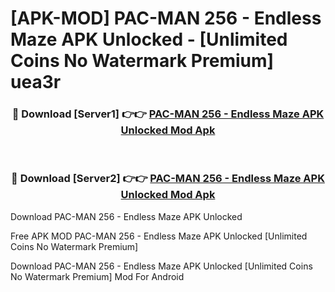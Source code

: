# [APK-MOD] PAC-MAN 256 - Endless Maze APK Unlocked - [Unlimited Coins No Watermark Premium] uea3r



<div align="center">
<h3>🔴 Download [Server1] 👉👉 <a href="https://momento.my/?title=PAC-MAN_256_-_Endless_Maze_APK_Unlocked">PAC-MAN 256 - Endless Maze APK Unlocked Mod Apk</a></h3><br>

<h3>🔴 Download [Server2] 👉👉 <a href="https://momento.my/?title=PAC-MAN_256_-_Endless_Maze_APK_Unlocked">PAC-MAN 256 - Endless Maze APK Unlocked Mod Apk</a></h3>
</div>



Download PAC-MAN 256 - Endless Maze APK Unlocked 

Free APK MOD PAC-MAN 256 - Endless Maze APK Unlocked [Unlimited Coins No Watermark Premium]

Download PAC-MAN 256 - Endless Maze APK Unlocked [Unlimited Coins No Watermark Premium] Mod For Android

